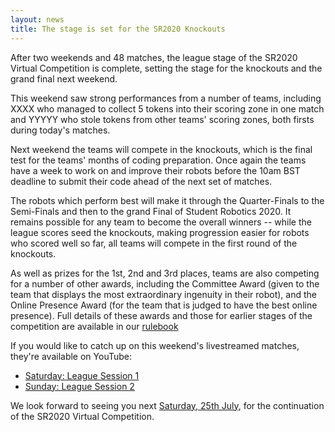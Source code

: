 ```yaml
---
layout: news
title: The stage is set for the SR2020 Knockouts
---
```


After two weekends and 48 matches, the league stage of the SR2020 Virtual
Competition is complete, setting the stage for the knockouts and the grand final
next weekend.

This weekend saw strong performances from a number of teams, including XXXX who
managed to collect 5 tokens into their scoring zone in one match and YYYYY who
stole tokens from other teams' scoring zones, both firsts during today's
matches.

Next weekend the teams will compete in the knockouts, which is the final test
for the teams' months of coding preparation. Once again the teams have a week to
work on and improve their robots before the 10am BST deadline to submit their
code ahead of the next set of matches.

The robots which perform best will make it through the Quarter-Finals to the
Semi-Finals and then to the grand Final of Student Robotics 2020. It remains
possible for any team to become the overall winners -- while the league scores
seed the knockouts, making progression easier for robots who scored well so far,
all teams will compete in the first round of the knockouts.

As well as prizes for the 1st, 2nd and 3rd places, teams are also competing
for a number of other awards, including the Committee Award (given to the team
that displays the most extraordinary ingenuity in their robot), and the Online
Presence Award (for the team that is judged to have the best online presence).
Full details of these awards and those for earlier stages of the competition are
available in our [rulebook](/docs/resources/2020/rulebook.pdf)

If you would like to catch up on this weekend's livestreamed matches, they're
available on YouTube:

* [Saturday: League Session 1](https://youtu.be/symUE1E4niI)
* [Sunday: League Session 2](https://youtu.be/Y4h5P47j8jM)

We look forward to seeing you next [Saturday, 25th July][knockouts], for the
continuation of the SR2020 Virtual Competition.

[knockouts]: /events/sr2020/virtual-competition-knockouts/
